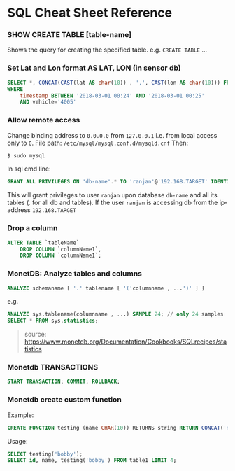 # SQL Cheat Sheet Reference

### SHOW CREATE TABLE [table-name]
Shows the query for creating the specified table. e.g. `CREATE TABLE` ...

### Set Lat and Lon format AS LAT, LON (in sensor db)
```sql
SELECT *, CONCAT(CAST(lat AS char(10)) , ',', CAST(lon AS char(10))) FROM `ov_kv6` 
WHERE
	timestamp BETWEEN '2018-03-01 00:24' AND '2018-03-01 00:25' 
	AND vehicle='4005'
```
### Allow remote access	
Change binding address to `0.0.0.0` from `127.0.0.1` i.e. from local access only to `0`.
File path: `/etc/mysql/mysql.conf.d/mysqld.cnf`
Then: 
```bash 
$ sudo mysql 
```
In sql cmd line:
```sql
GRANT ALL PRIVILEGES ON 'db-name'.* TO 'ranjan'@'192.168.TARGET' IDENTIFIED BY 'user_password';
```
This will grant privileges to user `ranjan` upon database `db-name` and all its tables (*.* for all db and tables). If the user `ranjan` is accessing db from the ip-address `192.168.TARGET`

### Drop a column
```sql
ALTER TABLE `tableName`
  	DROP COLUMN `columnName1`,
  	DROP COLUMN `columnName1`;
```

### MonetDB: Analyze tables and columns
```sql
ANALYZE schemaname [ '.' tablename [ '('columnname , ...')' ] ]
```
e.g.
```sql
ANALYZE sys.tablename(columnname , ...) SAMPLE 24; // only 24 samples
SELECT * FROM sys.statistics;
```
>source: https://www.monetdb.org/Documentation/Cookbooks/SQLrecipes/statistics

### Monetdb TRANSACTIONS
```sql
START TRANSACTION; COMMIT; ROLLBACK;
```

### Monetdb create custom function
Example:
```sql
CREATE FUNCTION testing (name CHAR(10)) RETURNS string RETURN CONCAT('Hello ', name);
```
Usage:
```sql
SELECT testing('bobby');
SELECT id, name, testing('bobby') FROM table1 LIMIT 4;
```
